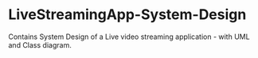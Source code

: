 # LiveStreamingApp-System-Design
Contains System Design of a Live video streaming application - with UML and Class diagram.
